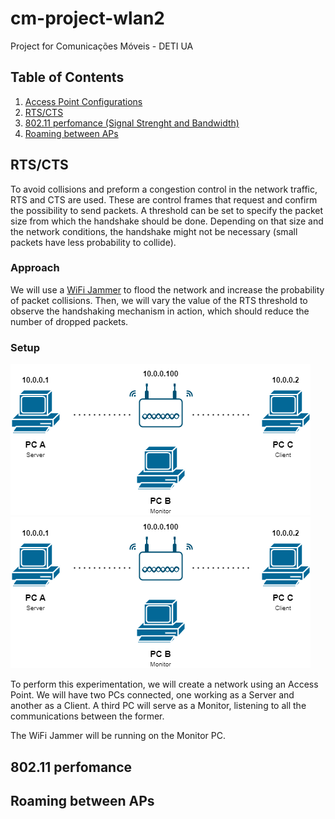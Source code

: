 # cm-project-wlan2
Project for Comunicações Móveis - DETI UA

## Table of Contents
1. [Access Point Configurations](cisco_ap-conf.ios)
1. [RTS/CTS](#rtscts)
1. [802.11 perfomance (Signal Strenght and Bandwidth)](#80211-perfomance)
1. [Roaming between APs](#roaming-between-aps)

## RTS/CTS

To avoid collisions and preform a congestion control in the network traffic, RTS and CTS are used. These are control frames that request and confirm the possibility to send packets. A threshold can be set to specify the packet size from which the handshake should be done. Depending on that size and the network conditions, the handshake might not be necessary (small packets have less probability to collide).

### Approach

We will use a [WiFi Jammer](https://github.com/DanMcInerney/wifijammer) to flood the network and increase the probability of packet collisions. Then, we will vary the value of the RTS threshold to observe the handshaking mechanism in action, which should reduce the number of dropped packets.

### Setup
![rts_cts.drawio.png](diagrams/rts_cts_frag.drawio.png#gh-dark-mode-only)
![rts_cts.drawio-white.png](diagrams/rts_cts_frag-white.drawio.png#gh-light-mode-only)

To perform this experimentation, we will create a network using an Access Point. We will have two PCs connected, one working as a Server and another as a Client. A third PC will serve as a Monitor, listening to all the communications between the former.

The WiFi Jammer will be running on the Monitor PC.  

## 802.11 perfomance

## Roaming between APs